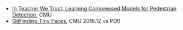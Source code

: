 

- [In Teacher We Trust: Learning Compressed Models for Pedestrian Detection](https://arxiv.org/pdf/1612.00478.pdf), CMU
- [Git](https://github.com/peiyunh/tiny)[Finding Tiny Faces](https://arxiv.org/pdf/1612.04402.pdf), CMU 2016.12 vs PD!!
